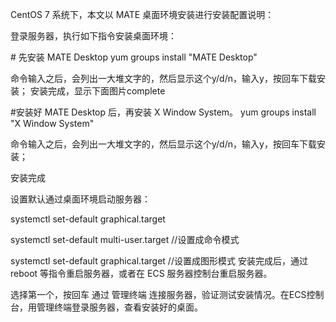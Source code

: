 CentOS 7 系统下，本文以 MATE 桌面环境安装进行安装配置说明：

  登录服务器，执行如下指令安装桌面环境：

  \# 先安装 MATE Desktop
  yum groups install "MATE Desktop"

  命令输入之后，会列出一大堆文字的，然后显示这个y/d/n，输入y，按回车下载安装；
  安装完成，显示下面图片complete


  \#安装好 MATE Desktop 后，再安装 X Window System。
  yum groups install "X Window System"

  命令输入之后，会列出一大堆文字的，然后显示这个y/d/n，输入y，按回车下载安装；


  安装完成


  设置默认通过桌面环境启动服务器：

  systemctl set-default graphical.target

  systemctl set-default multi-user.target //设置成命令模式

  systemctl set-default graphical.target //设置成图形模式
  安装完成后，通过 reboot 等指令重启服务器，或者在 ECS 服务器控制台重启服务器。

选择第一个，按回车
  通过 管理终端 连接服务器，验证测试安装情况。在ECS控制台，用管理终端登录服务器，查看安装好的桌面。